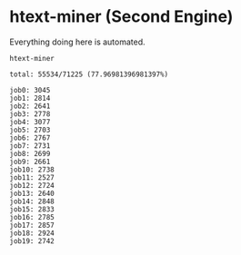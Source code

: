 # htext-miner (Second Engine)

Everything doing here is automated.

```
htext-miner

total: 55534/71225 (77.96981396981397%)

job0: 3045
job1: 2814
job2: 2641
job3: 2778
job4: 3077
job5: 2703
job6: 2767
job7: 2731
job8: 2699
job9: 2661
job10: 2738
job11: 2527
job12: 2724
job13: 2640
job14: 2848
job15: 2833
job16: 2785
job17: 2857
job18: 2924
job19: 2742
```
